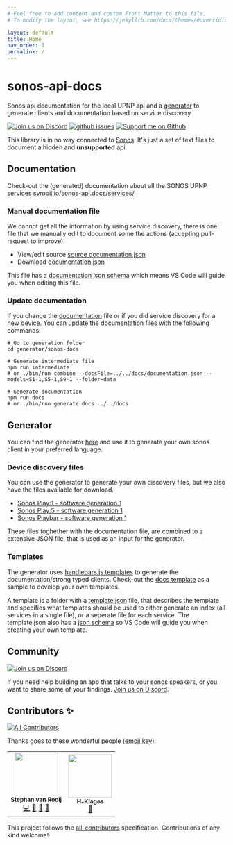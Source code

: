 ```yaml
---
# Feel free to add content and custom Front Matter to this file.
# To modify the layout, see https://jekyllrb.com/docs/themes/#overriding-theme-defaults

layout: default
title: Home
nav_order: 1
permalink: /
---
```


# sonos-api-docs

Sonos api documentation for the local UPNP api and a [generator](https://github.com/svrooij/sonos-api-docs/tree/main/generator/sonos-docs) to generate clients and documentation based on service discovery

[![Join us on Discord][badge_discord]][link_discord]
[![github issues][badge_issues]][link_issues]
[![Support me on Github][badge_sponsor]][link_sponsor]

This library is in no way connected to [Sonos](//en.wikipedia.org/wiki/Sonos). It's just a set of text files to document a hidden and **unsupported** api.

## Documentation

Check-out the (generated) documentation about all the SONOS UPNP services [svrooij.io/sonos-api.docs/services/](//svrooij.io/sonos-api.docs/services/)

### Manual documentation file

We cannot get all the information by using service discovery, there is one file that we manually edit to document some the actions (accepting pull-request to improve).

- View/edit source [source documentation.json](https://github.com/svrooij/sonos-api-docs/blob/main/docs/documentation.json)
- Download [documentation.json](http://svrooij.io/sonos-api-docs/documentation.json)

This file has a [documentation json schema](https://svrooij.io/sonos-api-docs/schema/documentation.json) which means VS Code will guide you when editing this file.

### Update documentation

If you change the [documentation](#manual-documentation-file) file or if you did service discovery for a new device. You can update the documentation files with the following commands:

```shell
# Go to generation folder
cd generator/sonos-docs

# Generate intermediate file
npm run intermediate
# or ./bin/run combine --docsFile=../../docs/documentation.json --models=S1-1,S5-1,S9-1 --folder=data

# Generate documentation
npm run docs
# or ./bin/run generate docs ../../docs
```

## Generator

You can find the generator [here](https://github.com/svrooij/sonos-api-docs/tree/main/generator/sonos-docs) and use it to generate your own sonos client in your preferred language.

### Device discovery files

You can use the generator to generate your own discovery files, but we also have the files available for download.

- [Sonos Play:1 - software generation 1](https://github.com/svrooij/sonos-api-docs/raw/main/generator/sonos-docs/data/sonos-S1-1.json)
- [Sonos Play:5 - software generation 1](https://github.com/svrooij/sonos-api-docs/raw/main/generator/sonos-docs/data/sonos-S5-1.json)
- [Sonos Playbar - software generation 1](https://github.com/svrooij/sonos-api-docs/raw/main/generator/sonos-docs/data/sonos-S9-1.json)

These files toghether with the documentation file, are combined to a extensive JSON file, that is used as an input for the generator.

### Templates

The generator uses [handlebars.js templates](https://handlebarsjs.com/) to generate the documentation/strong typed clients. Check-out the [docs template](https://github.com/svrooij/sonos-api-docs/tree/main/generator/sonos-docs/templates/docs) as a sample to develop your own templates.

A template is a folder with a [template.json](https://github.com/svrooij/sonos-api-docs/tree/main/generator/sonos-docs/templates/docs/template.json) file, that describes the template and specifies what templates should be used to either generate an index (all services in a single file), or a seperate file for each service.
The template.json also has a [json schema](https://svrooij.io/sonos-api-docs/schema/template.json) so VS Code will guide you when creating your own template.

## Community

[![Join us on Discord][badge_discord]][link_discord]

If you need help building an app that talks to your sonos speakers, or you want to share some of your findings. [Join us on Discord][link_discord].

## Contributors ✨

<!-- ALL-CONTRIBUTORS-BADGE:START - Do not remove or modify this section -->
[![All Contributors](https://img.shields.io/badge/all_contributors-2-orange.svg?style=flat-square)](#contributors-)
<!-- ALL-CONTRIBUTORS-BADGE:END -->

Thanks goes to these wonderful people ([emoji key](https://allcontributors.org/docs/en/emoji-key)):

<!-- ALL-CONTRIBUTORS-LIST:START - Do not remove or modify this section -->
<!-- prettier-ignore-start -->
<!-- markdownlint-disable -->
<table>
  <tr>
    <td align="center"><a href="https://svrooij.nl"><img src="https://avatars2.githubusercontent.com/u/1292510?v=4?s=100" width="100px;" alt=""/><br /><sub><b>Stephan van Rooij</b></sub></a><br /><a href="https://github.com/svrooij/sonos-api-docs/commits?author=svrooij" title="Code">💻</a> <a href="https://github.com/svrooij/sonos-api-docs/commits?author=svrooij" title="Documentation">📖</a> <a href="#ideas-svrooij" title="Ideas, Planning, & Feedback">🤔</a> <a href="#maintenance-svrooij" title="Maintenance">🚧</a></td>
    <td align="center"><a href="https://github.com/hklages"><img src="https://avatars3.githubusercontent.com/u/17273119?v=4?s=100" width="100px;" alt=""/><br /><sub><b>H. Klages</b></sub></a><br /><a href="https://github.com/svrooij/sonos-api-docs/commits?author=hklages" title="Documentation">📖</a></td>
  </tr>
</table>

<!-- markdownlint-restore -->
<!-- prettier-ignore-end -->

<!-- ALL-CONTRIBUTORS-LIST:END -->

This project follows the [all-contributors](https://github.com/all-contributors/all-contributors)
specification. Contributions of any kind welcome!

[badge_discord]: https://img.shields.io/discord/782374564054564875
[badge_issues]: https://img.shields.io/github/issues/svrooij/sonos-api-docs
[badge_sponsor]: https://img.shields.io/badge/Sponsor-on%20Github-red

[link_discord]: https://discord.gg/ZUdEuhh5RF
[link_sponsor]: https://github.com/sponsors/svrooij
[link_issues]: https://github.com/svrooij/sonos-api-docs/issues
